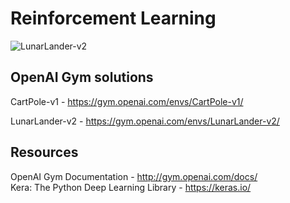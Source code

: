 # Reinforcement Learning

![LunarLander-v2](https://github.com/andrewlohc/rl-openai/blob/master/lunarlander/gif/dqn-lunarlander.gif)

## OpenAI Gym solutions
CartPole-v1 - https://gym.openai.com/envs/CartPole-v1/

LunarLander-v2 - https://gym.openai.com/envs/LunarLander-v2/

## Resources
OpenAI Gym Documentation - http://gym.openai.com/docs/  
Kera: The Python Deep Learning Library - https://keras.io/  
